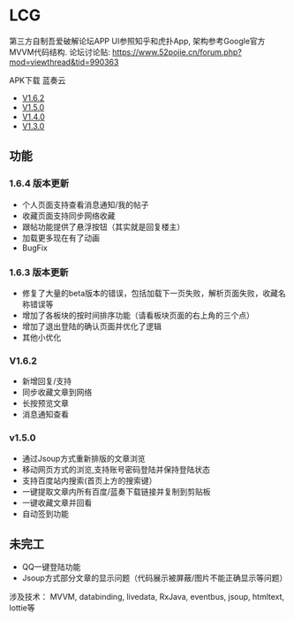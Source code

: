 # LCG
第三方自制吾爱破解论坛APP
UI参照知乎和虎扑App, 架构参考Google官方MVVM代码结构.
论坛讨论贴: https://www.52pojie.cn/forum.php?mod=viewthread&tid=990363


APK下载 蓝奏云
 - [V1.6.2](https://www.lanzous.com/i80uh1g)
 - [V1.5.0](https://www.lanzous.com/i6wmceb)
 - [V1.4.0](https://www.lanzous.com/i6tersj)
 - [V1.3.0](https://www.lanzous.com/i57tefa)
 
## 功能

### 1.6.4 版本更新
 - 个人页面支持查看消息通知/我的帖子
 - 收藏页面支持同步网络收藏
 - 跟帖功能提供了悬浮按钮（其实就是回复楼主）
 - 加载更多现在有了动画
 - BugFix

### 1.6.3 版本更新
 - 修复了大量的beta版本的错误，包括加载下一页失败，解析页面失败，收藏名称错误等
 - 增加了各板块的按时间排序功能（请看板块页面的右上角的三个点）
 - 增加了退出登陆的确认页面并优化了逻辑
 - 其他小优化

### V1.6.2 
 - 新增回复/支持
 - 同步收藏文章到网络
 - 长按预览文章
 - 消息通知查看
### v1.5.0
 - 通过Jsoup方式重新排版的文章浏览
 - 移动网页方式的浏览,支持账号密码登陆并保持登陆状态
 - 支持百度站内搜索(首页上方的搜索键）
 - 一键提取文章内所有百度/蓝奏下载链接并复制到剪贴板
 - 一键收藏文章并回看
 - 自动签到功能
 
## 未完工
 - QQ一键登陆功能
 - Jsoup方式部分文章的显示问题（代码展示被屏蔽/图片不能正确显示等问题）

涉及技术：
MVVM, databinding, livedata, RxJava, eventbus, jsoup, htmltext, lottie等
